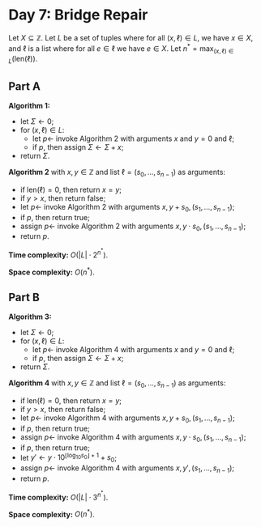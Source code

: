 <!-- day07.md -->
<!-- Copyright (c) 2024-2025 Ishan Pranav -->
<!-- Licensed under the MIT license. -->

<!-- Bridge Repair -->

# Day 7: Bridge Repair

Let $X\subseteq\mathbb{Z}$. Let $L$ be a set of tuples where for all
$(x,\ell)\in L$, we have $x\in X$, and $\ell$ is a list where for all $e\in\ell$
we have $e\in X$. Let $n^\ast=\max_{(x,\ell)\in L}(\mathrm{len}(\ell))$.

## Part A

**Algorithm 1:**

* let $\Sigma\leftarrow 0$;
* for $(x,\ell)\in L$:
  * let $p\leftarrow$ invoke Algorithm 2 with arguments $x$ and $y=0$ and $\ell$;
  * if $p$, then assign $\Sigma\leftarrow\Sigma+x$;
* return $\Sigma$.
  
**Algorithm 2** with $x,y\in\mathbb{Z}$ and list $\ell=(s_0,\dots,s_{n-1})$ as arguments:

* if $\mathrm{len}(\ell)=0$, then return $x=y$;
* if $y>x$, then return $\mathrm{false}$;
* let $p\leftarrow$ invoke Algorithm 2 with arguments $x,y+s_0,(s_1,\dots,s_{n-1})$;
* if $p$, then return $\mathrm{true}$;
* assign $p\leftarrow$ invoke Algorithm 2 with arguments $x,y\cdot s_0,(s_1,\dots,s_{n-1})$;
* return $p$.

**Time complexity:** $O(\lvert L\rvert\cdot 2^{n^\ast})$.

**Space complexity:** $O(n^\ast)$.

## Part B

**Algorithm 3:**

* let $\Sigma\leftarrow 0$;
* for $(x,\ell)\in L$:
  * let $p\leftarrow$ invoke Algorithm 4 with arguments $x$ and $y=0$ and $\ell$;
  * if $p$, then assign $\Sigma\leftarrow\Sigma+x$;
* return $\Sigma$.
  
**Algorithm 4** with $x,y\in\mathbb{Z}$ and list $\ell=(s_0,\dots,s_{n-1})$ as arguments:

* if $\mathrm{len}(\ell)=0$, then return $x=y$;
* if $y>x$, then return $\mathrm{false}$;
* let $p\leftarrow$ invoke Algorithm 4 with arguments $x,y+s_0,(s_1,\dots,s_{n-1})$;
* if $p$, then return $\mathrm{true}$;
* assign $p\leftarrow$ invoke Algorithm 4 with arguments $x,y\cdot s_0,(s_1,\dots,s_{n-1})$;
* if $p$, then return $\mathrm{true}$;
* let $y'\leftarrow y\cdot 10^{\lfloor\log_{10}{s_0}\rfloor+1}+s_0$;
* assign $p\leftarrow$ invoke Algorithm 4 with arguments $x,y',(s_1,\dots,s_{n-1})$;
* return $p$.

**Time complexity:** $O(\lvert L\rvert\cdot 3^{n^\ast})$.

**Space complexity:** $O(n^\ast)$.
